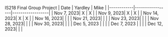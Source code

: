 
IS218 Final Group Project 
| Date       | Yardley         | Mike             |
|------------|-----------------|------------------|
| Nov 7, 2023|          X      |       X          |
| Nov 9, 2023|          X      |       X           |
| Nov 14, 2023|          X      |         X         |
| Nov 16, 2023|                |                  |
| Nov 21, 2023|                |                  |
| Nov 23, 2023|                |                  |
| Nov 28, 2023|                |                  |
| Nov 30, 2023|                |                  |
| Dec 5, 2023 |                |                  |
| Dec 7, 2023 |                |                  |
| Dec 12, 2023|                |                  | 
